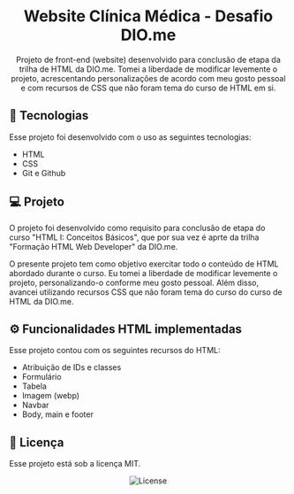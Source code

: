 <h1 align="center">Website Clínica Médica - Desafio DIO.me</h1>

<p align="center">
Projeto de front-end (website) desenvolvido para conclusão de etapa da trilha de HTML da DIO.me. Tomei a liberdade de modificar levemente o projeto, acrescentando personalizações de acordo com meu gosto pessoal e com recursos de CSS que não foram tema do curso de HTML em si.
</p>

## 🚀 Tecnologias

<p>Esse projeto foi desenvolvido com o uso as seguintes tecnologias:</p>
<ul>
<li>HTML</li>
<li>CSS</li>
<li>Git e Github</li>
</ul>

## 💻 Projeto

<p>O projeto foi desenvolvido como requisito para conclusão de etapa do curso "HTML I: Conceitos Básicos", que por sua vez é aprte da trilha "Formação HTML Web Developer" da DIO.me.</p>

<p>O presente projeto tem como objetivo exercitar todo o conteúdo de HTML abordado durante o curso. Eu tomei a liberdade de modificar levemente o projeto, personalizando-o conforme meu gosto pessoal. Além disso, avancei utilizando recursos CSS que não foram tema do curso do curso de HTML da DIO.me.</p>

## ⚙️ Funcionalidades HTML implementadas

<p>Esse projeto contou com os seguintes recursos do HTML:</p>
<ul>
<li>Atribuição de IDs e classes</li>
<li>Formulário</li>
<li>Tabela</li>
<li>Imagem (webp)</li>
<li>Navbar</li>
<li>Body, main e footer</li>
</ul>

## :memo: Licença

<p>Esse projeto está sob a licença MIT.</p>

<p align="center">
  <img alt="License" src="https://img.shields.io/static/v1?label=license&message=MIT&color=49AA26&labelColor=000000">
</p>
